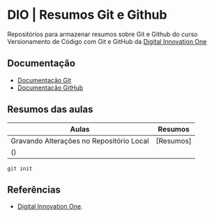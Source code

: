 # DIO | Resumos Git e Github

 Repositórios para armazenar resumos sobre Git e Github
 do curso Versionamento de Código com Git e GitHub da
 [Digital Innovation One](https://www.dio.me/)
 
 ## Documentação
 - [Documentação Git](https://git-scm.com/doc)
 - [Documentação GitHub](https://docs.github.com/)

 ## Resumos das aulas

 | Aulas | Resumos |
 |-------|---------|
 | Gravando Alterações no Repositório Local | [Resumos]
 () |

 ```
 git init
 ```
 ## Referências
 - [Digital Innovation One]().
